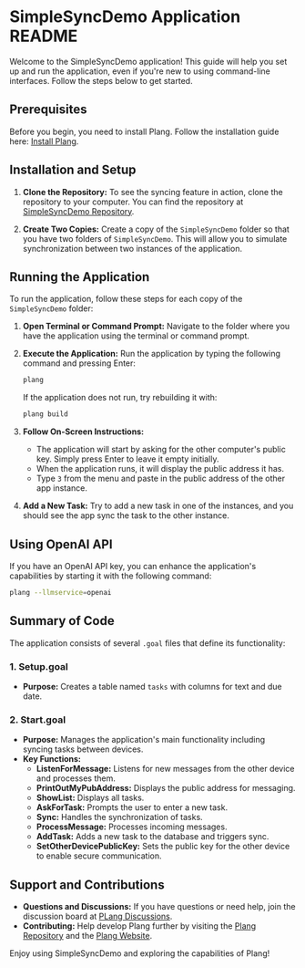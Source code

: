 ﻿# SimpleSyncDemo Application README

Welcome to the SimpleSyncDemo application! This guide will help you set up and run the application, even if you're new to using command-line interfaces. Follow the steps below to get started.

## Prerequisites

Before you begin, you need to install Plang. Follow the installation guide here: [Install Plang](https://github.com/PLangHQ/plang/blob/main/Documentation/Install.md).

## Installation and Setup

1. **Clone the Repository:**
   To see the syncing feature in action, clone the repository to your computer. You can find the repository at [SimpleSyncDemo Repository](https://github.com/PLangHQ/apps/tree/main/SimpleSyncDemo).

2. **Create Two Copies:**
   Create a copy of the `SimpleSyncDemo` folder so that you have two folders of `SimpleSyncDemo`. This will allow you to simulate synchronization between two instances of the application.

## Running the Application

To run the application, follow these steps for each copy of the `SimpleSyncDemo` folder:

1. **Open Terminal or Command Prompt:**
   Navigate to the folder where you have the application using the terminal or command prompt.

2. **Execute the Application:**
   Run the application by typing the following command and pressing Enter:
   ```bash
   plang
   ```

   If the application does not run, try rebuilding it with:
   ```bash
   plang build
   ```

3. **Follow On-Screen Instructions:**
   - The application will start by asking for the other computer's public key. Simply press Enter to leave it empty initially.
   - When the application runs, it will display the public address it has.
   - Type `3` from the menu and paste in the public address of the other app instance.

4. **Add a New Task:**
   Try to add a new task in one of the instances, and you should see the app sync the task to the other instance.

## Using OpenAI API

If you have an OpenAI API key, you can enhance the application's capabilities by starting it with the following command:
```bash
plang --llmservice=openai
```

## Summary of Code

The application consists of several `.goal` files that define its functionality:

### 1. Setup.goal
- **Purpose:** Creates a table named `tasks` with columns for text and due date.

### 2. Start.goal
- **Purpose:** Manages the application's main functionality including syncing tasks between devices.
- **Key Functions:**
  - **ListenForMessage:** Listens for new messages from the other device and processes them.
  - **PrintOutMyPubAddress:** Displays the public address for messaging.
  - **ShowList:** Displays all tasks.
  - **AskForTask:** Prompts the user to enter a new task.
  - **Sync:** Handles the synchronization of tasks.
  - **ProcessMessage:** Processes incoming messages.
  - **AddTask:** Adds a new task to the database and triggers sync.
  - **SetOtherDevicePublicKey:** Sets the public key for the other device to enable secure communication.

## Support and Contributions

- **Questions and Discussions:** If you have questions or need help, join the discussion board at [PLang Discussions](https://github.com/PLangHQ/apps/discussions).
- **Contributing:** Help develop Plang further by visiting the [Plang Repository](https://github.com/PLangHQ) and the [Plang Website](https://plang.is).

Enjoy using SimpleSyncDemo and exploring the capabilities of Plang!
